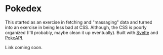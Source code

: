 # Pokedex

This started as an exercise in fetching and "massaging" data and 
turned into an exercise in being less bad at CSS. Although, the CSS *is*
poorly organized (I'll probably, maybe clean it up eventually).
Built with [Svelte](https://github.com/sveltejs/svelte) and [PokeAPI](https://pokeapi.co/). 

Link coming soon.